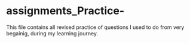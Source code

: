 # assignments_Practice-
This file contains all revised practice of questions I used to do from very begainig, during my learning journey.
